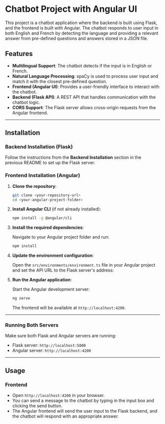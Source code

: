 # Chatbot Project with Angular UI

This project is a chatbot application where the backend is built using Flask, and the frontend is built with Angular. The chatbot responds to user input in both English and French by detecting the language and providing a relevant answer from pre-defined questions and answers stored in a JSON file.

## Features

- **Multilingual Support**: The chatbot detects if the input is in English or French.
- **Natural Language Processing**: spaCy is used to process user input and match it with the closest pre-defined question.
- **Frontend (Angular UI)**: Provides a user-friendly interface to interact with the chatbot.
- **Backend (Flask API)**: A REST API that handles communication with the chatbot logic.
- **CORS Support**: The Flask server allows cross-origin requests from the Angular frontend.

---

## Installation

### Backend Installation (Flask)

Follow the instructions from the **Backend Installation** section in the previous README to set up the Flask server.

### Frontend Installation (Angular)

1. **Clone the repository**:

    ```bash
    git clone <your-repository-url>
    cd <your-angular-project-folder>
    ```

2. **Install Angular CLI** (if not already installed):

    ```bash
    npm install -g @angular/cli
    ```

3. **Install the required dependencies**:

    Navigate to your Angular project folder and run:

    ```bash
    npm install
    ```

4. **Update the environment configuration**:

    Open the `src/environments/environment.ts` file in your Angular project and set the API URL to the Flask server's address:


5. **Run the Angular application**:

    Start the Angular development server:

    ```bash
    ng serve
    ```

    The frontend will be available at `http://localhost:4200`.

---

### Running Both Servers

Make sure both Flask and Angular servers are running:

- Flask server: `http://localhost:5000`
- Angular server: `http://localhost:4200`

---

## Usage

### Frontend

- Open `http://localhost:4200` in your browser.
- You can send a message to the chatbot by typing in the input box and clicking the send button.
- The Angular frontend will send the user input to the Flask backend, and the chatbot will respond with an appropriate answer.
